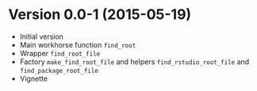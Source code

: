 Version 0.0-1 (2015-05-19)
===

- Initial version
- Main workhorse function `find_root`
- Wrapper `find_root_file`
- Factory `make_find_root_file` and helpers `find_rstudio_root_file` and `find_package_root_file`
- Vignette

